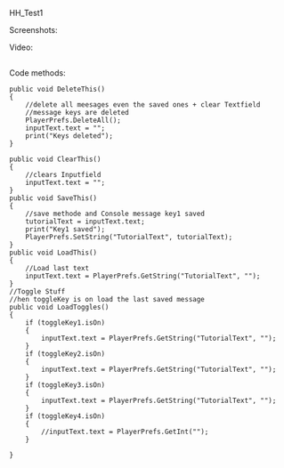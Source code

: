 HH_Test1





Screenshots:

Video:
##
Code methods:

    public void DeleteThis()
    {
        //delete all meesages even the saved ones + clear Textfield
        //message keys are deleted
        PlayerPrefs.DeleteAll();
        inputText.text = "";
        print("Keys deleted");
    }

    public void ClearThis()
    {
        //clears Inputfield 
        inputText.text = "";
    }
    public void SaveThis()
    {
        //save methode and Console message key1 saved
        tutorialText = inputText.text;
        print("Key1 saved");
        PlayerPrefs.SetString("TutorialText", tutorialText);
    }
    public void LoadThis()
    {
        //Load last text
        inputText.text = PlayerPrefs.GetString("TutorialText", "");
    }
    //Toggle Stuff
    //hen toggleKey is on load the last saved message
    public void LoadToggles()
    {
        if (toggleKey1.isOn)
        {
            inputText.text = PlayerPrefs.GetString("TutorialText", "");
        }
        if (toggleKey2.isOn)
        {
            inputText.text = PlayerPrefs.GetString("TutorialText", "");
        }
        if (toggleKey3.isOn)
        {
            inputText.text = PlayerPrefs.GetString("TutorialText", "");
        }
        if (toggleKey4.isOn)
        {
            //inputText.text = PlayerPrefs.GetInt("");
        }

    }
